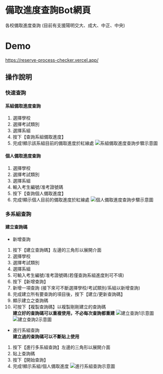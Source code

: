 # 備取進度查詢Bot網頁
各校備取進度查詢 (目前有支援陽明交大、成大、中正、中央)
# Demo
https://reserve-process-checker.vercel.app/
## 操作說明
### 快速查詢

#### 系組備取進度查詢
1. 選擇學校
2. 選擇考試類別
3. 選擇系組
4. 按下【查詢系組備取進度】
5. 完成!顯示該系組目前的備取進度於紅線處
![系組備取進度查詢步驟示意圖](https://imgur.com/4eUCASr.jpg "系組備取進度查詢步驟示意圖")


#### 個人備取進度查詢  
1. 選擇學校
2. 選擇考試類別
3. 選擇系組
4. 輸入考生編號/准考證號碼
5. 按下【查詢個人備取進度】
6. 完成!顯示個人目前的備取進度於紅線處
![個人備取進度查詢步驟示意圖](https://imgur.com/fgywJu9.jpg "個人備取進度查詢步驟示意圖")

### 多系組查詢
#### 建立查詢碼
- 新增查詢
1. 按下【建立查詢碼】左邊的三角形以展開介面
2. 選擇學校
3. 選擇考試類別
4. 選擇系組
5. 可輸入考生編號/准考證號碼(若僅查詢系組進度則可不填)
6. 按下【新增查詢】
7. 新增一項查詢
(接下來可不斷選擇學校/考試類別/系組以新增查詢)
8. 完成建立所有要查詢的項目後，按下【建立/更新查詢碼】
9. 顯示建立之查詢碼
10. 可按下【複製查詢碼】以複製剛剛建立的查詢碼       
**建立好的查詢碼可以重複使用，不必每次查詢都重建**
![建立查詢1示意圖](https://imgur.com/HgVD2mw.jpg "建立查詢1示意圖")
![建立查詢2示意圖](https://imgur.com/ZAXn1RD.jpg "建立查詢2示意圖")

- 進行系組查詢       
**建立過的查詢碼可以不斷貼上使用**
1. 按下【進行多系組查詢】左邊的三角形以展開介面
2. 貼上查詢碼
3. 按下【開始查詢】
4. 完成!顯示系組/個人備取進度
![進行系組查詢示意圖](https://imgur.com/qDw4wBO.jpg "進行系組查詢示意圖")
